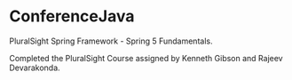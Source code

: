 # ConferenceJava
PluralSight Spring Framework - Spring 5 Fundamentals.

Completed the PluralSight Course assigned by Kenneth Gibson and Rajeev Devarakonda.

